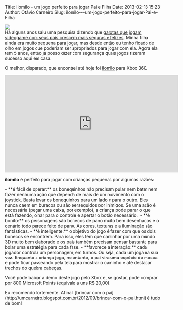 Title: ilomilo - um jogo perfeito para jogar Pai e Filha
Date: 2013-02-13 15:23
Author: Otávio Carneiro
Slug: ilomilo---um-jogo-perfeito-para-jogar-Pai-e-Filha

[![](http://blog.ilomilo.com/http://blog.ilomilo.com/wp-content/uploads/2012/12/news_ilomiloplus02.jpg)](http://blog.ilomilo.com/http://blog.ilomilo.com/wp-content/uploads/2012/12/news_ilomiloplus02.jpg)  
Há alguns anos saiu uma pesquisa dizendo que [garotas que jogam
videogame com seus pais crescem mais seguras e
felizes](http://noticias.r7.com/tecnologia-e-ciencia/noticias/garotas-que-jogam-videogame-com-o-pai-sao-mais-felizes-20110203.html).
Minha filha ainda era muito pequena para jogar, mas desde então eu tenho
ficado de olho em jogos que poderiam ser apropriados para jogar com ela.
Agora ela tem 5 anos, então já posso dizer com segurança quais jogos
fizeram sucesso aqui em casa.

O melhor, disparado, que encontrei até hoje
foi [ilomilo](http://blog.ilomilo.com/) para Xbox 360.

<p>
<center>
<iframe allowfullscreen frameborder="0" height="315" src="http://www.youtube.com/embed/oKL6-0Jg3MI" width="560"></iframe>

</center>
  
**ilomilo** é perfeito para jogar com crianças pequenas por algumas
razões:

</p>
-   **é fácil de operar:** os bonequinhos não precisam pular nem bater
    nem fazer nenhuma ação que dependa de mais de um movimento com o
    joystick. Basta levar os bonequinhos para um lado e para o outro.
    Eles nunca caem em buracos ou são perseguidos por inimigos. Se uma
    ação é necessária (pegar uma caixa, por exemplo), a criança pode
    parar o que está fazendo, olhar para o controle e apertar o botão
    necessário. 
-   **é bonito:** os personagens são bonecos de pano muito bem
    desenhados e o cenário todo parece feito de pano. As cores, texturas
    e a iluminação são fantásticas.
-   **é inteligente:** o objetivo do jogo é fazer com que os dois
    bonecos se encontrem. Para isso, eles têm que caminhar por uma mundo
    3D muito bem elaborado e os pais também precisam pensar bastante
    para bolar uma estratégia para cada fase.
-   **favorece a interação:** cada jogador controla um personagem, em
    turnos. Ou seja, cada um joga na sua vez. Enquanto a criança joga,
    no entanto, o pai vira uma espécie de mosca e pode ficar passeando
    pela tela para mostrar o caminho e até destacar trechos do quebra
    cabeças.

<div>

Você pode baixar a demo deste jogo pelo Xbox e, se gostar, pode comprar
por 800 Microsoft Points (equivale a uns R\$ 20,00).
</p>
<p>
Eu recomendo fortemente. Afinal, [brincar com o
pai](http://umcarneiro.blogspot.com.br/2012/09/brincar-com-o-pai.html) é
tudo de bom!

</div>

<div>

</div>


